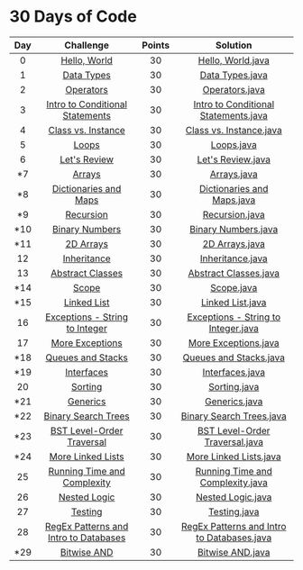 # 30 Days of Code

| Day |                                                Challenge                                                | Points |                                                                                   Solution                                                                                  |
|:---:|:-------------------------------------------------------------------------------------------------------:|:------:|:---------------------------------------------------------------------------------------------------------------------------------------------------------------------------:|
|  0  | [Hello, World](https://www.hackerrank.com/challenges/30-hello-world)                                    |   30   | [Hello, World.java](https://github.com/chendddong/hackerRank/blob/master/30%20Days%20of%20Coding/Day%2000%20-%20Hello%20World/Hello%20World.java)                       |
|  1  | [Data Types](https://www.hackerrank.com/challenges/30-data-types)                                       |   30   | [Data Types.java](https://github.com/chendddong/hackerRank/blob/master/30%20Days%20of%20Coding/Day%2001%20-%20Data%20Types/Data%20Types.java)                           |
|  2  | [Operators](https://www.hackerrank.com/challenges/30-operators)                                         |   30   | [Operators.java](https://github.com/chendddong/hackerRank/blob/master/30%20Days%20of%20Coding/Day%2001%20-%20Data%20Types/Data%20Types.java)                              |
|  3  | [Intro to Conditional Statements](https://www.hackerrank.com/challenges/30-conditional-statements)      |   30   | [Intro to Conditional Statements.java](https://github.com/chendddong/hackerRank/blob/master/30%20Days%20of%20Coding/Day%2003%20-%20Intro%20to%20Conditional%20Statements/Intro%20to%20Conditional%20Statements.java)  |
|  4  | [Class vs. Instance](https://www.hackerrank.com/challenges/30-class-vs-instance)                        |   30   | [Class vs. Instance.java](https://github.com/chendddong/hackerRank/blob/master/30%20Days%20of%20Coding/Day%2004%20-%20Class%20vs%20Instance/Class%20vs%20Instance.java)                 |
|  5  | [Loops](https://www.hackerrank.com/challenges/30-loops)                                                 |   30   | [Loops.java](https://github.com/chendddong/hackerRank/blob/master/30%20Days%20of%20Coding/Day%2005%20-%20Loops/Loops.java)                                  |
|  6  | [Let's Review](https://www.hackerrank.com/challenges/30-review-loop)                                    |   30   | [Let's Review.java](https://github.com/chendddong/hackerRank/blob/master/30%20Days%20of%20Coding/Day%2006%20-%20Lets%20Review/Lets%20Review.java)                         |
|  \*7  | [Arrays](https://www.hackerrank.com/challenges/30-arrays)                                               |   30   | [Arrays.java](https://github.com/chendddong/hackerRank/blob/master/30%20Days%20of%20Coding/Day%2007%20-%20Arrays/Arrays.java)                                 |
|  \*8  | [Dictionaries and Maps](https://www.hackerrank.com/challenges/30-dictionaries-and-maps)                 |   30   | [Dictionaries and Maps.java](https://github.com/chendddong/hackerRank/blob/master/30%20Days%20of%20Coding/Day%2008%20-%20Dictionaries%20and%20Maps/Dictionaries%20and%20Maps.java)              |
|  \*9  | [Recursion](https://www.hackerrank.com/challenges/30-recursion)                                         |   30   | [Recursion.java](https://github.com/chendddong/hackerRank/blob/master/30%20Days%20of%20Coding/Day%2009%20-%20Recursion/Recursion.java)                              |
|  \*10 | [Binary Numbers](https://www.hackerrank.com/challenges/30-binary-numbers)                               |   30   | [Binary Numbers.java](https://github.com/chendddong/hackerRank/blob/master/30%20Days%20of%20Coding/Day%2010%20-%20Binary%20Numbers/Binary%20Numbers.java)                       |
|  \*11 | [2D Arrays](https://www.hackerrank.com/challenges/30-2d-arrays)                                         |   30   | [2D Arrays.java](https://github.com/chendddong/hackerRank/blob/master/30%20Days%20of%20Coding/Day%2011%20-%202D%20Arrays/2D%20Arrays.java)                            |
|  12 | [Inheritance](https://www.hackerrank.com/challenges/30-inheritance)                                     |   30   | [Inheritance.java](https://github.com/chendddong/hackerRank/blob/master/30%20Days%20of%20Coding/Day%2012%20-%20Inheritance/Inheritance.java)                            |
|  13 | [Abstract Classes](https://www.hackerrank.com/challenges/30-abstract-classes)                           |   30   | [Abstract Classes.java](https://github.com/chendddong/hackerRank/blob/master/30%20Days%20of%20Coding/Day%2013%20-%20Abstract%20Classes/Abstract%20Classes.java)                     |
|  \*14 | [Scope](https://www.hackerrank.com/challenges/30-scope)                                                 |   30   | [Scope.java](https://github.com/chendddong/hackerRank/blob/master/30%20Days%20of%20Coding/Day%2014%20-%20Scope/Scope.java)                                  |
|  \*15 | [Linked List](https://www.hackerrank.com/challenges/30-linked-list)                                     |   30   | [Linked List.java](https://github.com/chendddong/hackerRank/blob/master/30%20Days%20of%20Coding/Day%2015%20-%20Linked%20List/Linked%20List.java)                          |
|  16 | [Exceptions - String to Integer](https://www.hackerrank.com/challenges/30-exceptions-string-to-integer) |   30   | [Exceptions - String to Integer.java](https://github.com/chendddong/hackerRank/blob/master/30%20Days%20of%20Coding/Day%2016%20-%20Exceptions%20-%20String%20to%20Integer/Exceptions%20-%20String%20to%20Integer.java) |
|  17 | [More Exceptions](https://www.hackerrank.com/challenges/30-more-exceptions)                             |   30   | [More Exceptions.java](https://github.com/chendddong/hackerRank/blob/master/30%20Days%20of%20Coding/Day%2017%20-%20More%20Exceptions/More%20Exceptions.java)                      |
|  \*18 | [Queues and Stacks](https://www.hackerrank.com/challenges/30-queues-stacks)                             |   30   | [Queues and Stacks.java](https://github.com/chendddong/hackerRank/blob/master/30%20Days%20of%20Coding/Day%2018%20-%20Queues%20and%20Stacks/Queues%20and%20Stacks.java)                  |
|  \*19 | [Interfaces](https://www.hackerrank.com/challenges/30-interfaces)                                       |   30   | [Interfaces.java](https://github.com/chendddong/hackerRank/blob/master/30%20Days%20of%20Coding/Day%2019%20-%20Interfaces/Interfaces.java)                             |
|  20 | [Sorting](https://www.hackerrank.com/challenges/30-sorting)                                             |   30   | [Sorting.java](https://github.com/chendddong/hackerRank/blob/master/30%20Days%20of%20Coding/Day%2020%20-%20Sorting/Sorting.java)                                |
|  \*21 | [Generics](https://www.hackerrank.com/challenges/30-generics)                                           |   30   | [Generics.java](https://github.com/chendddong/hackerRank/blob/master/30%20Days%20of%20Coding/Day%2021%20-%20Generics/Generics.java)                               |
|  \*22 | [Binary Search Trees](https://www.hackerrank.com/challenges/30-binary-search-trees)                     |   30   | [Binary Search Trees.java](https://github.com/chendddong/hackerRank/blob/master/30%20Days%20of%20Coding/Day%2022%20-%20Binary%20Search%20Trees/Binary%20Search%20Trees.java)                |
|  \*23 | [BST Level-Order Traversal](https://www.hackerrank.com/challenges/30-binary-trees)                      |   30   | [BST Level-Order Traversal.java](https://github.com/chendddong/hackerRank/blob/master/30%20Days%20of%20Coding/Day%2023%20-%20BST%20Level-Order%20Traversal/BST%20Level-Order%20Traversal.java)          |
|  \*24 | [More Linked Lists](https://www.hackerrank.com/challenges/30-linked-list-deletion)                      |   30   | [More Linked Lists.java](https://github.com/chendddong/hackerRank/blob/master/30%20Days%20of%20Coding/Day%2024%20-%20More%20Linked%20Lists/More%20Linked%20Lists.java)                  |
|  25 | [Running Time and Complexity](https://www.hackerrank.com/challenges/30-running-time-and-complexity)     |   30   | [Running Time and Complexity.java](https://github.com/chendddong/hackerRank/tree/master/30%20Days%20of%20Coding/Day%2025%20-%20Running%20Time%20and%20Complexity)      |
|  26 | [Nested Logic](https://www.hackerrank.com/challenges/30-nested-logic)                                   |   30   | [Nested Logic.java](https://github.com/chendddong/hackerRank/tree/master/30%20Days%20of%20Coding/Day%2026%20-%20Nested%20Logic)                         |
|  27 | [Testing](https://www.hackerrank.com/challenges/30-testing)                                             |   30   | [Testing.java](https://github.com/chendddong/hackerRank/blob/master/30%20Days%20of%20Coding/Day%2027%20-%20Testing/Testing.java)                                |
|  28 | [RegEx Patterns and Intro to Databases](https://www.hackerrank.com/challenges/30-testing)                                             |   30   | [RegEx Patterns and Intro to Databases.java](https://github.com/chendddong/hackerRank/blob/master/30%20Days%20of%20Coding/Day%2028%20-%20RegEx%20Patterns%20and%20Intro%20to%20Databases/RegEx%20Patterns%20and%20Intro%20to%20Databases.java)|
|  \*29 | [Bitwise AND](https://www.hackerrank.com/challenges/30-testing)  |   30   | [Bitwise AND.java](https://github.com/chendddong/hackerRank/blob/master/30%20Days%20of%20Coding/Day%2029%20-%20Bitwise%20AND/Bitwise%20AND.java)                                |